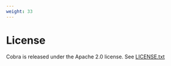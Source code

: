 ```yaml
---
weight: 33
---
```


# License

Cobra is released under the Apache 2.0 license. See [LICENSE.txt](https://github.com/spf13/cobra/blob/master/LICENSE.txt)
